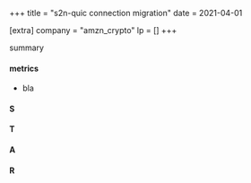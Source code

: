 +++
title = "s2n-quic connection migration"
date = 2021-04-01

[extra]
company = "amzn_crypto"
lp = []
+++

summary

#### metrics
- bla

#### S

#### T

#### A

#### R

